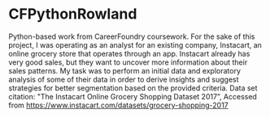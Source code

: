 # CFPythonRowland
Python-based work from CareerFoundry coursework.
For the sake of this project, I was operating as an analyst for an existing company, Instacart, an online grocery store that operates through an app. Instacart already has very good sales, but they want to uncover more information about their sales patterns. My task was to perform an initial data and exploratory analysis of some of their data in order to derive insights and suggest strategies for better segmentation based on the provided criteria.
Data set citation: "The Instacart Online Grocery Shopping Dataset 2017”, Accessed from https://www.instacart.com/datasets/grocery-shopping-2017
